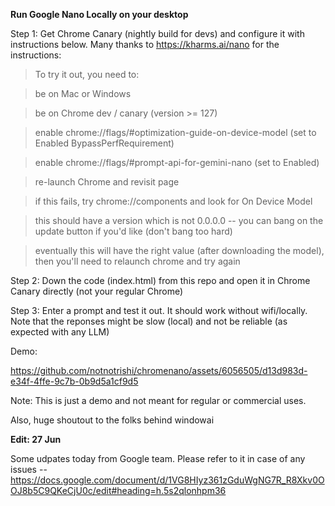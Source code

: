 **Run Google Nano Locally on your desktop**

Step 1: Get Chrome Canary (nightly build for devs) and configure it with instructions below. Many thanks to https://kharms.ai/nano for the instructions:
> To try it out, you need to:

> be on Mac or Windows

> be on Chrome dev / canary (version >= 127)

> enable chrome://flags/#optimization-guide-on-device-model (set to Enabled BypassPerfRequirement)

> enable chrome://flags/#prompt-api-for-gemini-nano (set to Enabled)

> re-launch Chrome and revisit page

> if this fails, try chrome://components and look for On Device Model

> this should have a version which is not 0.0.0.0 -- you can bang on the update button if you'd like (don't bang too hard)

> eventually this will have the right value (after downloading the model), then you'll need to relaunch chrome and try again

Step 2: Down the code (index.html) from this repo and open it in Chrome Canary directly (not your regular Chrome)

Step 3: Enter a prompt and test it out. It should work without wifi/locally. Note that the reponses might be slow (local) and not be reliable (as expected with any LLM)

Demo:


https://github.com/notnotrishi/chromenano/assets/6056505/d13d983d-e34f-4ffe-9c7b-0b9d5a1cf9d5



Note: This is just a demo and not meant for regular or commercial uses.

Also, huge shoutout to the folks behind windowai

**Edit: 27 Jun**

Some udpates today from Google team. Please refer to it in case of any issues --
https://docs.google.com/document/d/1VG8HIyz361zGduWgNG7R_R8Xkv0OOJ8b5C9QKeCjU0c/edit#heading=h.5s2qlonhpm36

